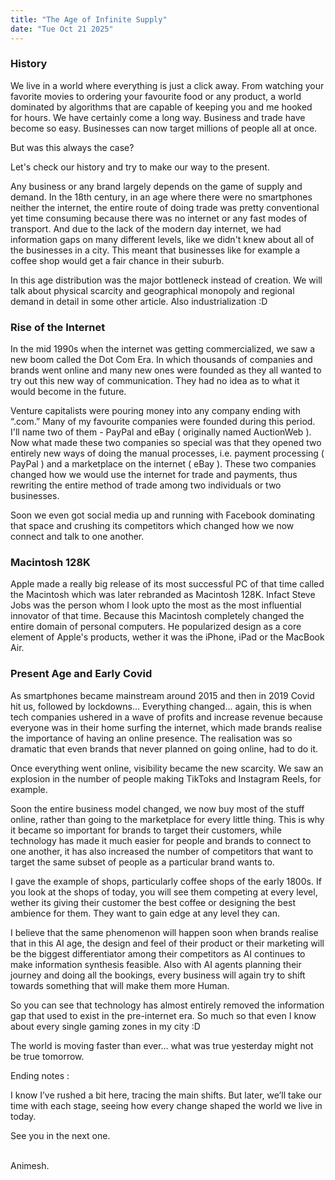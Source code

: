 ```yaml
---
title: "The Age of Infinite Supply"
date: "Tue Oct 21 2025"
---
```


### History

We live in a world where everything is just a click away. From watching your favorite movies to ordering your favourite food or any product, a world dominated by algorithms that are capable of keeping you and me hooked for hours.
We have certainly come a long way. Business and trade have become so easy. Businesses can now target millions of people all at once.

But was this always the case?

Let's check our history and try to make our way to the present.

Any business or any brand largely depends on the game of supply and demand. In the 18th century, in an age where there were no smartphones neither the internet, the entire route of doing trade was pretty conventional yet time consuming because there was no internet or any fast modes of transport. And due to the lack of the modern day internet, we had information gaps on many different levels, like we didn't knew about all of the businesses in a city. This meant that businesses like for example a coffee shop would get a fair chance in their suburb.

In this age distribution was the major bottleneck instead of creation. We will talk about physical scarcity and geographical monopoly and regional demand in detail in some other article. Also industrialization :D

### Rise of the Internet

In the mid 1990s when the internet was getting commercialized, we saw a new boom called the Dot Com Era. In which thousands of companies and brands went online and many new ones were founded as they all wanted to try out this new way of communication. They had no idea as to what it would become in the future.

Venture capitalists were pouring money into any company ending with “.com.”
Many of my favourite companies were founded during this period. I'll name two of them - PayPal and eBay ( originally named AuctionWeb ). Now what made these two companies so special was that they opened two entirely new ways of doing the manual processes, i.e. payment processing ( PayPal ) and a marketplace on the internet ( eBay ). These two companies changed how we would use the internet for trade and payments, thus rewriting the entire method of trade among two individuals or two businesses.

Soon we even got social media up and running with Facebook dominating that space and crushing its competitors which changed how we now connect and talk to one another.


### Macintosh 128K

Apple made a really big release of its most successful PC of that time called the Macintosh which was later rebranded as Macintosh 128K. 
Infact Steve Jobs was the person whom I look upto the most as the most influential innovator of that time.
Because this Macintosh completely changed the entire domain of personal computers. He popularized design as a core element of Apple's products, wether it was the iPhone, iPad or the MacBook Air.

### Present Age and Early Covid

As smartphones became mainstream around 2015 and then in 2019 Covid hit us, followed by lockdowns... Everything changed... again, this is when tech companies ushered in a wave of profits and increase revenue because everyone was in their home surfing the internet, which made brands realise the importance of having an online presence. The realisation was so dramatic that even brands that never planned on going online, had to do it.

Once everything went online, visibility became the new scarcity. We saw an explosion in the number of people making TikToks and Instagram Reels, for example.

Soon the entire business model changed, we now buy most of the stuff online, rather than going to the marketplace for every little thing. This is why it became so important for brands to target their customers, while technology has made it much easier for people and brands to connect to one another, it has also increased the number of competitors that want to target the same subset of people as a particular brand wants to.

I gave the example of shops, particularly coffee shops of the early 1800s. If you look at the shops of today, you will see them competing at every level, wether its giving their customer the best coffee or designing the best ambience for them. They want to gain edge at any level they can.

I believe that the same phenomenon will happen soon when brands realise that in this AI age, the design and feel of their product or their marketing will be the biggest differentiator among their competitors as AI continues to make information synthesis feasible. Also with AI agents planning their journey and doing all the bookings, every business will again try to shift towards something that will make them more Human.

So you can see that technology has almost entirely removed the information gap that used to exist in the pre-internet era. So much so that even I know about every single gaming zones in my city :D

The world is moving faster than ever... what was true yesterday might not be true tomorrow.

Ending notes :

I know I’ve rushed a bit here, tracing the main shifts. But later, we’ll take our time with each stage, seeing how every change shaped the world we live in today.

See you in the next one.<br/><br/>

Animesh.
